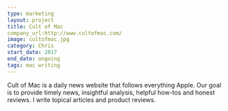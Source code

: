 ```yaml
---
type: marketing
layout: project
title: Cult of Mac
company_url:http://www.cultofmac.com/
image: cultofmac.jpg
category: Chris
start_date: 2017
end_date: ongoing
tags: mac writing
---
```


Cult of Mac is a daily news website that follows everything Apple. Our goal is to provide timely news, insightful analysis, helpful how-tos and honest reviews. I write topical articles and product reviews. 
